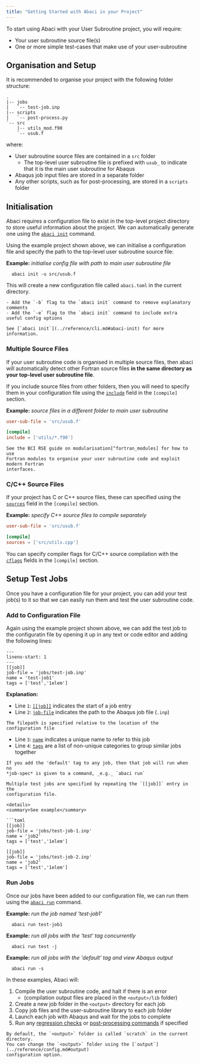 ```yaml
---
title: "Getting Started with Abaci in your Project"
---
```


To start using Abaci with your User Subroutine project, you will require:

- Your user subroutine source file(s)
- One or more simple test-cases that make use of your user-subroutine


## Organisation and Setup

It is recommended to organise your project with the following folder structure:

```text
.
|-- jobs
|   `-- test-job.inp
|-- scripts
|   `-- post-process.py
`-- src
    |-- utils_mod.f90
    `-- usub.f
```

where:

- User subroutine source files are contained in a `src` folder
  - The top-level user subroutine file is prefixed with `usub_` to indicate
    that it is the main user subroutine for Abaqus
- Abaqus job input files are stored in a separate folder
- Any other scripts, such as for post-processing, are stored in a `scripts` folder


## Initialisation

Abaci requires a configuration file to exist in the top-level project directory
to store useful information about the project. We can automatically generate
one using the [`abaci init`](../reference/cli.md#abaci-init) command.

Using the example project shown above, we can initialise a configuration file
and specify the path to the top-level user subroutine source file:

__Example:__ *initialise config file with path to main user subroutine file*

```shell
  abaci init -u src/usub.f
```

This will create a new configuration file called `abaci.toml` in the current
directory.

```{hint}
- Add the `-b` flag to the `abaci init` command to remove explanatory comments
- Add the `-e` flag to the `abaci init` command to include extra useful config options

See [`abaci init`](../reference/cli.md#abaci-init) for more information.
```

### Multiple Source Files

If your user subroutine code is organised in multiple source files, then abaci
will automatically detect other Fortran source files __in the same directory as
your top-level user subroutine file__.

If you include source files from other folders, then you will need to specify
them in your configuration file using the [`include`](../reference/config.md#include-1)
field in the `[compile]` section.

__Example:__ *source files in a different folder to main user subroutine*

```toml
user-sub-file = 'src/usub.f'

[compile]
include = ['utils/*.f90']
```

```{seealso}
See the BCI RSE guide on modularisation[^fortran_modules] for how to use
Fortran modules to organise your user subroutine code and exploit modern Fortran
interfaces.
```

[^fortran_modules]: <https://bristolcompositesinstitute.github.io/RSE-Guide/abaqus-user-subroutines/using-fortran-modules.html>


### C/C++ Source Files

If your project has C or C++ source files, these can specified using the
[`sources`](../reference/config.md#sources) field in the `[compile]` section.

__Example:__ *specify C++ source files to compile separately*

```toml
user-sub-file = 'src/usub.f'

[compile]
sources = ['src/utils.cpp']
```

You can specify compiler flags for C/C++ source compilation with the
[`cflags`](../reference/config.md#cflagswindows--cflagslinux) fields
in the `[compile]` section.

## Setup Test Jobs 

Once you have a configuration file for your project, you can add your test
job(s) to it so that we can easily run them and test the user subroutine code.


### Add to Configuration File

Again using the example project shown above, we can add the test job to the
configuratin file by opening it up in any text or code editor and adding the
following lines:

```{code-block} toml
---
lineno-start: 1
---
[[job]]
job-file = 'jobs/test-job.inp'
name = 'test-job1'
tags = ['test','1elem']
```

__Explanation:__

- Line `1`: [`[[job]]`](../reference/config.md#jobs-list) indicates the start of a job entry
- Line `2`: [`job-file`](../reference/config.md#job-file) indicates the path to the Abaqus job file (`.inp`)

```{note}
The filepath is specified relative to the location of the configuration file
```

- Line `3`: [`name`](../reference/config.md#name-1) indicates a unique name to refer to this job
- Line `4`: [`tags`](../reference/config.md#tags) are a list of non-unique categories to group similar jobs together


```{hint}
If you add the 'default' tag to any job, then that job will run when no
*job-spec* is given to a command, _e.g._ `abaci run`
```

```{important}
Multiple test jobs are specified by repeating the `[[job]]` entry in the
configuration file.

<details>
<summary>See example</summary>

```toml
[[job]]
job-file = 'jobs/test-job-1.inp'
name = 'job2'
tags = ['test','1elem']

[[job]]
job-file = 'jobs/test-job-2.inp'
name = 'job2'
tags = ['test','1elem']
```

</details>



### Run Jobs

Once our jobs have been added to our configuration file, we can run them
using the [`abaci run`](../reference/cli.md#abaci-run) command.

__Example:__ *run the job named 'test-job1'*

```shell
  abaci run test-job1
```

__Example:__ *run all jobs with the 'test' tag concurrently*

```shell
  abaci run test -j
```

__Example:__ *run all jobs with the 'default' tag and view Abaqus output*

```shell
  abaci run -s
```

In these examples, Abaci will:

1. Compile the user subroutine code, and halt if there is an error 
   - (compilation output files are placed in the `<output>/lib` folder)
2. Create a new job folder in the `<output>` directory for each job
3. Copy job files and the user-subroutine library to each job folder
4. Launch each job with Abaqus and wait for the jobs to complete
5. Run any [regression checks](./regression-checks.md) or
   [post-processing commands](./post-processing.md) if specified

```{note}
By default, the `<output>` folder is called `scratch` in the current directory.
You can change the `<output>` folder using the [`output`](../reference/config.md#output)
configuration option.
```